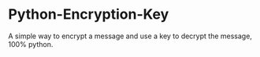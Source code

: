 # Python-Encryption-Key
A simple way to encrypt a message and use a key to decrypt the message, 100% python.
